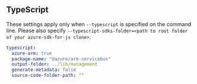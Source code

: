 ## TypeScript

These settings apply only when `--typescript` is specified on the command line.
Please also specify `--typescript-sdks-folder=<path to root folder of your azure-sdk-for-js clone>`.

``` yaml $(typescript)
typescript:
  azure-arm: true
  package-name: "@azure/arm-servicebus"
  output-folder: ../lib/management
  generate-metadata: false
  source-code-folder-path: ""
```
